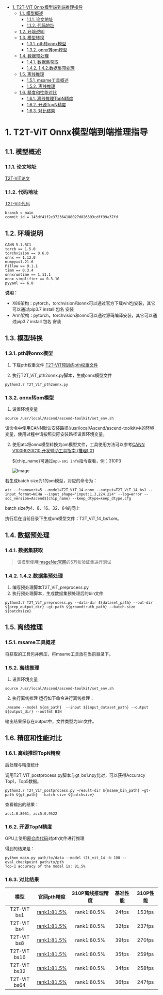 - [1. T2T-ViT Onnx模型端到端推理指导](#1-T2T-ViT-onnx模型端到端推理指导)
  - [1.1. 模型概述](#11-模型概述)
  	- [1.1.1. 论文地址](#111-论文地址)
  	- [1.1.2. 代码地址](#112-代码地址)
  - [1.2. 环境说明](#12-环境说明)
  - [1.3. 模型转换](#13-模型转换)
  	- [1.3.1. pth转onnx模型](#131-pth转onnx模型)
  	- [1.3.2. onnx转om模型](#132-onnx转om模型)
  - [1.4. 数据预处理](#14-数据预处理)
  	- [1.4.1. 数据集获取](#141-数据集获取)
  	- [1.4.2. 1.4.2.数据集预处理](#142-142数据集预处理)
  - [1.5. 离线推理](#15-离线推理)
  	- [1.5.1. msame工具概述](#151-msame工具概述)
  	- [1.5.2.  离线推理](#152--离线推理)
  - [1.6. 精度和性能对比](#16-精度和性能对比)
  	- [1.6.1. 离线推理TopN精度](#161-离线推理topn精度)
  	- [1.6.2. 开源TopN精度](#162-开源topn精度)
  	- [1.6.3. 对比结果](#163-对比结果)

# 1. T2T-ViT Onnx模型端到端推理指导

## 1.1. 模型概述


### 1.1.1. 论文地址

[T2T-ViT论文](https://arxiv.org/abs/2101.11986)

### 1.1.2. 代码地址

[T2T-ViT代码](https://github.com/yitu-opensource/T2T-ViT)
```
branch = main
commit_id = 143df41f2e372364188027d826393cdff99a37fd
```

## 1.2. 环境说明


```
CANN 5.1.RC1
torch == 1.5.0
torchvision == 0.6.0
onnx == 1.12.0
numpy==1.21.6
Pillow == 9.1.1
timm == 0.3.4
onnxruntime == 1.11.1
onnx-simplifier == 0.3.10
pyyaml == 6.0
```

 **说明：**

- X86架构：pytorch，torchvision和onnx可以通过官方下载whl包安装，其它可以通过pip3.7 install 包名 安装
- Arm架构：pytorch，torchvision和onnx可以通过源码编译安装，其它可以通过pip3.7 install 包名 安装

## 1.3. 模型转换

### 1.3.1. pth转onnx模型

1. 下载pth权重文件
   [T2T-ViT预训练pth权重文件](https://github.com/yitu-opensource/T2T-ViT)

4. 执行T2T_ViT_pth2onnx.py脚本，生成onnx模型文件

```
python3.7 T2T_ViT_pth2onnx.py
```

### 1.3.2. onnx转om模型

1. 设置环境变量

```
source /usr/local/Ascend/ascend-toolkit/set_env.sh
```

该命令中使用CANN默认安装路径(/usr/local/Ascend/ascend-toolkit)中的环境变量，使用过程中请按照实际安装路径设置环境变量。

2. 使用atc将onnx模型转换为om模型文件，工具使用方法可以参考[CANN V100R020C10 开发辅助工具指南 (推理) 01](https://support.huawei.com/enterprise/zh/doc/EDOC1100164868?idPath=23710424%7C251366513%7C22892968%7C251168373)

   ${chip_name}可通过`npu-smi info`指令查看，例：310P3

   ![Image](https://gitee.com/ascend/ModelZoo-PyTorch/raw/master/ACL_PyTorch/images/310P3.png)

若生成batch size为1的om模型，对应的命令为：

```
atc --framework=5 --model=T2T_ViT_14.onnx --output=T2T_ViT_14_bs1 --input_format=NCHW --input_shape="input:1,3,224,224" --log=error --soc_version=Ascend${chip_name} --keep_dtype=keep_dtype.cfg
```

batch size为4、8、16、32、64的同上

执行后在当前目录下生成om模型文件：T2T_ViT_14_bs1.om。

## 1.4. 数据预处理


### 1.4.1. 数据集获取

> 该模型使用[ImageNet官网](http://www.image-net.org/)的5万张验证集进行测试

### 1.4.2. 1.4.2.数据集预处理

1. 编写预处理脚本T2T_ViT_preprocess.py
2. 执行预处理脚本，生成数据集预处理后的bin文件

```
python3.7 T2T_ViT_preprocess.py -–data-dir ${dataset_path} --out-dir ${prep_output_dir} –gt-path ${groundtruth_path} -–batch-size ${batchsize}
```

## 1.5. 离线推理

### 1.5.1. msame工具概述

将获取的工具包并解压，将msame工具放在当前目录下。

### 1.5.2.  离线推理

1. 设置环境变量

``` 
source /usr/local/Ascend/ascend-toolkit/set_env.sh 
```

2. 执行离线推理
   运行如下命令进行离线推理：

```
./msame --model ${om_path}  --input ${input_dataset_path} --output ${output_dir} --outfmt BIN
```

输出结果保存在output中，文件类型为bin文件。

## 1.6. 精度和性能对比

### 1.6.1. 离线推理TopN精度

后处理与精度统计

调用T2T_ViT_postprocess.py脚本与gt_bs1.npy比对，可以获得Accuracy Top1，Top5数据。

```
python3.7 T2T_ViT_postprocess.py –result-dir ${msame_bin_path} –gt-path ${gt_path} --batch-size ${batchsize}
```

查看输出的结果：

```
acc1:0.8051, acc5:0.9522
```


### 1.6.2. 开源TopN精度

GPU上使用[原仓库代码](https://github.com/yitu-opensource/T2T-ViT)对pth文件进行推理

得到的结果是：

```
python main.py path/to/data --model t2t_vit_14 -b 100 --eval_checkpoint path/to/pth
Top-1 accuracy of the model is: 81.5%
```

### 1.6.3. 对比结果

|     模型     |                        官网pth精度                        | 310P离线推理精度 | 基准性能 | 310P性能 |
| :----------: | :-------------------------------------------------------: | :--------------: | :------: | :------: |
| T2T-ViT bs1  | [rank1:81.5%](https://github.com/yitu-opensource/T2T-ViT) |   rank1:80.5%    |  24fps   |  153fps  |
| T2T-ViT bs4  | [rank1:81.5%](https://github.com/yitu-opensource/T2T-ViT) |   rank1:80.5%    |  32fps   |  237fps  |
| T2T-ViT bs8  | [rank1:81.5%](https://github.com/yitu-opensource/T2T-ViT) |   rank1:80.5%    |  39fps   |  270fps  |
| T2T-ViT bs16 | [rank1:81.5%](https://github.com/yitu-opensource/T2T-ViT) |   rank1:80.5%    |  35fps   |  259fps  |
| T2T-ViT bs32 | [rank1:81.5%](https://github.com/yitu-opensource/T2T-ViT) |   rank1:80.5%    |  34fps   |  258fps  |
| T2T-ViT bs64 | [rank1:81.5%](https://github.com/yitu-opensource/T2T-ViT) |   rank1:80.5%    |  36fps   |  247fps  |